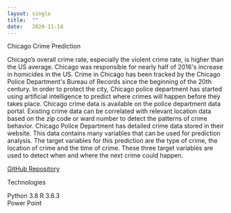 ```yaml
---
layout: single
title:  ""
date:   2020-11-14
---
```


Chicago Crime Prediction

Chicago’s overall crime rate, especially the violent crime rate, is higher than the US average. Chicago was responsible for nearly half of 2016's increase in homicides in the US. Crime in Chicago has been tracked by the Chicago Police Department's Bureau of Records since the beginning of the 20th century. In order to protect the city, Chicago police department has started using artificial intelligence to predict where crimes will happen before they takes place. Chicago crime data is available on the police department data portal. Existing crime data can be correlated with relevant location data based on the zip code or ward number to detect the patterns of crime behavior. Chicago Police Department has detailed crime data stored in their website. This data contains many variables that can be used for prediction analysis. The target variables for this prediction are the type of crime, the location of crime and the time of crime. These three target variables are used to detect when and where the next crime could happen.

[GitHub Repository](https://github.com/databinary/ChicagoCrimeDetection)


Technologies

Python 3.8
R 3.6.3  
Power Point
